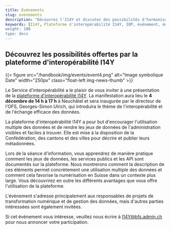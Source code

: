 ```yaml
---
title: Événements
slug: evenements
description: "Découvrez l'I14Y et discutez des possibilités d'harmonisation des données : le service d'interopérabilité organise régulièrement des événements sur la plate-forme et l'harmonisation des données. Nous serions heureux que vous y participiez."
keywords: [I14Y, Plateforme d'interopérabilité I14Y, IOP, événement, manifestation, information, formation, échange]
weight: 100
type: docs
---
```


## Découvrez les possibilités offertes par la plateforme d'interopérabilité I14Y

{{< figure src="/handbook/img/events/event4.png" alt="Image symbolique Date" width="250px" class="float-left img-news-thumb" >}}

Le Service d'interopérabilité a le plaisir de vous inviter à une présentation de la [plateforme d'interopérabilité I14Y](https://i14y.admin.ch). La manifestation aura lieu le __4 décembre de 14 h à 17 h__ à Neuchâtel et sera inaugurée par le directeur de l'OFS, Georges-Simon Ulrich, qui introduira le thème de l'interopérabilité et de l'échange efficace des données.

La plateforme d'interopérabilité I14Y a pour but d'encourager l'utilisation multiple des données et de rendre les jeux de données de l'administration visibles et faciles à trouver. Elle est mise à la disposition de la Confédération, des cantons et des villes pour décrire et publier leurs métadonnées.

Lors de la séance d'information, vous apprendrez de manière pratique comment les jeux de données, les services publics et les API sont documentés sur la plateforme. Nous montrerons comment la description de ces éléments permet concrètement une utilisation multiple des données et comment cela favorise la numérisation en Suisse dans un contexte plus large. 
Vous découvrirez en outre les différents avantages que vous offre l'utilisation de la plateforme.

L'événement s'adresse principalement aux responsables de projets de transformation numérique et de gestion des données, mais d'autres parties intéressées sont également invitées.

Si cet événement vous intéresse, veuillez nous écrire à [I14Y@bfs.admin.ch](mailto:i14y@bfs.admin.ch) pour nous annoncer votre participation.

